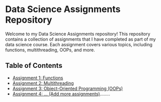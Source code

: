 # Data Science Assignments Repository

Welcome to my Data Science Assignments repository! This repository contains a collection of assignments that I have completed as part of my data science course. Each assignment covers various topics, including functions, multithreading, OOPs, and more.

## Table of Contents

- [Assignment 1: Functions](#assignment-1-functions)
- [Assignment 2: Multithreading](#assignment-2-multithreading)
- [Assignment 3: Object-Oriented Programming (OOPs)](#assignment-3-object-oriented-programming-oops)
- [Assignment 4: ... (Add more assignments)](#assignment-4-add-more-assignments)........




